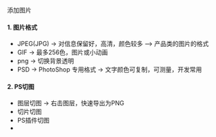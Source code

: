 添加图片



####  1. 图片格式
+ JPEG(JPG) -> 对信息保留好，高清，颜色较多 —> 产品类的图片的格式
+ GIF -> 最多256色，图片或小动画
+ png -> 切换背景透明
+ PSD -> PhotoShop 专用格式 -> 文字颜色可复制，可测量，开发常用
  

#### 2. PS切图
+ 图层切图 -> 右击图层，快速导出为PNG
+ 切片切图
+ PS插件切图
+ 